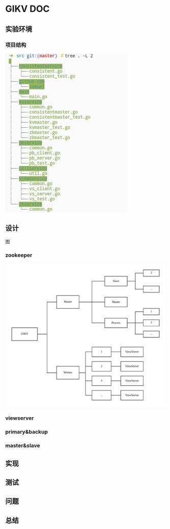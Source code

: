 # GIKV DOC
## 实验环境
### 项目结构
![](image/project_structure.png)
## 设计
图
### zookeeper
![](image/zk_tree.png)
### viewserver
### primary&backup
### master&slave
## 实现
## 测试
## 问题
## 总结